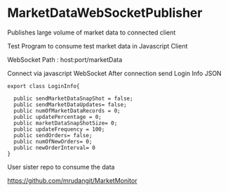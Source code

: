 # MarketDataWebSocketPublisher
Publishes large volume of market data to connected client

Test Program to consume test market data in Javascript Client

WebSocket Path : host:port/marketData


Connect via javascript WebSocket 
After connection send Login Info JSON 

```
export class LoginInfo{

  public sendMarketDataSnapShot = false;
  public sendMarketDataUpdates= false;
  public numOfMarketDataRecords = 0;
  public updatePercentage = 0;
  public marketDataSnapShotSize= 0;
  public updateFrequency = 100;
  public sendOrders= false;
  public numOfNewOrders= 0;
  public newOrderInterval= 0
}
```


User sister repo to consume the data

https://github.com/mrudangit/MarketMonitor



